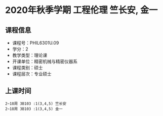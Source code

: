 # 2020年秋季学期 工程伦理 竺长安, 金一






## 课程信息

- 课程号：PHIL6301U.09
- 学分：2
- 教学类型：理论课
- 开课单位：精密机械与精密仪器系
- 课程类别：硕士
- 课程层次：专业硕士

## 上课时间

```
2~18周 3B103 :1(3,4,5) 竺长安
2~18周 3B103 :1(3,4,5) 金一
```

